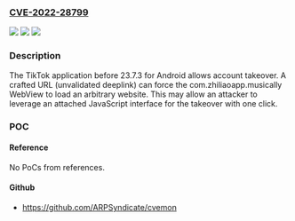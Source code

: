 ### [CVE-2022-28799](https://cve.mitre.org/cgi-bin/cvename.cgi?name=CVE-2022-28799)
![](https://img.shields.io/static/v1?label=Product&message=n%2Fa&color=blue)
![](https://img.shields.io/static/v1?label=Version&message=n%2Fa&color=blue)
![](https://img.shields.io/static/v1?label=Vulnerability&message=n%2Fa&color=brighgreen)

### Description

The TikTok application before 23.7.3 for Android allows account takeover. A crafted URL (unvalidated deeplink) can force the com.zhiliaoapp.musically WebView to load an arbitrary website. This may allow an attacker to leverage an attached JavaScript interface for the takeover with one click.

### POC

#### Reference
No PoCs from references.

#### Github
- https://github.com/ARPSyndicate/cvemon

